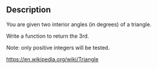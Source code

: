 ## Description

You are given two interior angles (in degrees) of a triangle.

Write a function to return the 3rd.

Note: only positive integers will be tested.

https://en.wikipedia.org/wiki/Triangle
